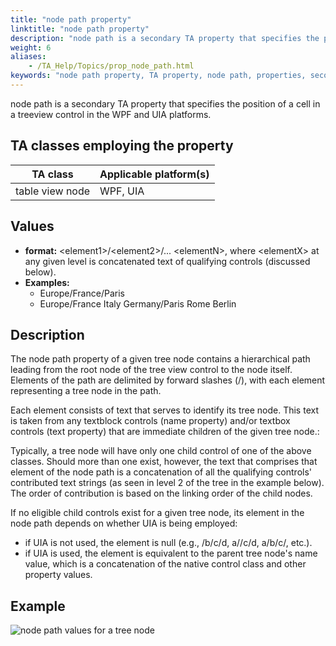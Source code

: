 ```yaml
--- 
title: "node path property"
linktitle: "node path property"
description: "node path is a secondary TA property that specifies the position of a cell in a treeview control in the WPF and UIA platforms."
weight: 6
aliases: 
    - /TA_Help/Topics/prop_node_path.html
keywords: "node path property, TA property, node path, properties, secondary, node path"
---
```


node path is a secondary TA property that specifies the position of a cell in a treeview control in the WPF and UIA platforms.

## TA classes employing the property

|TA class|Applicable platform\(s\)|
|--------|------------------------|
|table view node|WPF, UIA|

## Values

-   **format:** <element1\>/<element2\>/... <elementN\>, where <elementX\> at any given level is concatenated text of qualifying controls \(discussed below\).
-   **Examples:**
    -   Europe/France/Paris
    -   Europe/France Italy Germany/Paris Rome Berlin

## Description

The node path property of a given tree node contains a hierarchical path leading from the root node of the tree view control to the node itself. Elements of the path are delimited by forward slashes \(/\), with each element representing a tree node in the path.

Each element consists of text that serves to identify its tree node. This text is taken from any textblock controls \(name property\) and/or textbox controls \(text property\) that are immediate children of the given tree node.:

Typically, a tree node will have only one child control of one of the above classes. Should more than one exist, however, the text that comprises that element of the node path is a concatenation of all the qualifying controls' contributed text strings \(as seen in level 2 of the tree in the example below\). The order of contribution is based on the linking order of the child nodes.

If no eligible child controls exist for a given tree node, its element in the node path depends on whether UIA is being employed:

-   if UIA is not used, the element is null \(e.g., /b/c/d, a//c/d, a/b/c/, etc.\).
-   if UIA is used, the element is equivalent to the parent tree node's name value, which is a concatenation of the native control class and other property values.

## Example

![](/images/TA_Help/Images/prop_node_path.png "node path values for a tree node ")


